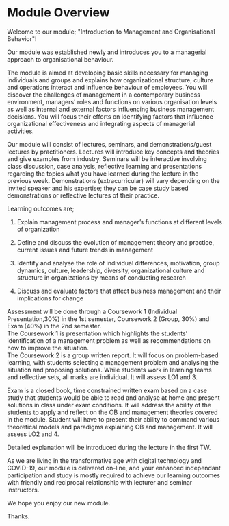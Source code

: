 # Module Overview

Welcome to our module; "Introduction to Management and Organisational Behavior"!

Our module was established newly and introduces you to a managerial approach to organisational behaviour.

The module is aimed at developing basic skills necessary for managing individuals and groups and explains how organizational structure, culture and operations interact and influence behaviour of employees. You will discover the challenges of management in a contemporary business environment, managers’ roles and functions on various organisation levels as well as internal and external factors influencing business management decisions. You will focus their efforts on identifying factors that influence organizational effectiveness and integrating aspects of managerial activities.

Our module will consist of lectures, seminars, and demonstrations/guest lectures by practitioners. Lectures will introduce key concepts and theories and give examples from industry. Seminars will be interactive involving class discussion, case analysis, reflective learning and presentations regarding the topics what you have learned during the lecture in the previous week. Demonstrations (extracurricular) will vary depending on the invited speaker and his expertise; they can be case study based demonstrations or reflective lectures of their practice.

Learning outcomes are;

1. Explain management process and manager’s functions at different levels of organization

2. Define and discuss the evolution of management theory and practice, current issues and future trends in management

3. Identify and analyse the role of individual differences, motivation, group dynamics, culture, leadership, diversity, organizational culture and structure in organizations by means of conducting research

4. Discuss and evaluate factors that affect business management and their implications for change

Assessment will be done through a Coursework 1 (Individual Presentation,30%) in the 1st semester, Coursework 2 (Group, 30%) and Exam (40%) in the 2nd semester.  
The Coursework 1 is presentation which highlights the students’ identification of a management problem as well as recommendations on how to improve the situation.  
The Coursework 2 is a group written report. It will focus on problem-based learning, with students selecting a management problem and analysing the situation and proposing solutions. While students work in learning teams and reflective sets, all marks are individual. It will assess LO1 and 3.

Exam is a closed book, time constrained written exam based on a case study that students would be able to read and analyse at home and present solutions in class under exam conditions. It will address the ability of the students to apply and reflect on the OB and management theories covered in the module. Student will have to present their ability to command various theoretical models and paradigms explaining OB and management. It will assess LO2 and 4.

Detailed explanation will be introduced during the lecture in the first TW.

As we are living in the transformative age with digital technology and COVID-19, our module is delivered on-line, and your enhanced independant participation and study is mostly required to achieve our learning outcomes with friendly and reciprocal relationship with lecturer and seminar instructors.

We hope you enjoy our new module.

Thanks.
